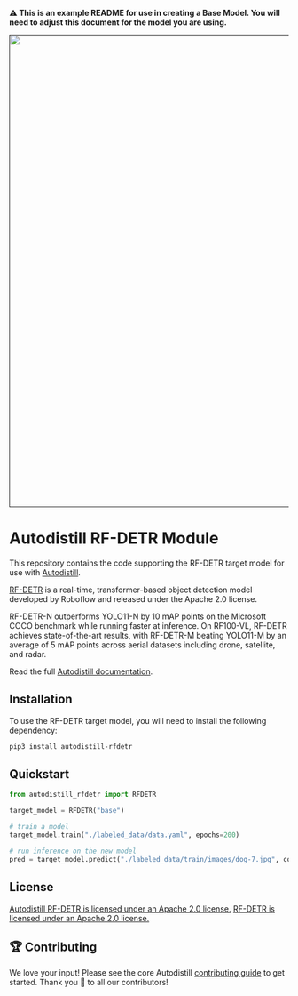 **⚠️ This is an example README for use in creating a Base Model. You will need to adjust this document for the model you are using.**
<div align="center">
  <p>
    <a align="center" href="" target="_blank">
      <img
        width="850"
        src="https://media.roboflow.com/open-source/autodistill/autodistill-banner.png"
      >
    </a>
  </p>
</div>

# Autodistill RF-DETR Module

This repository contains the code supporting the RF-DETR target model for use with [Autodistill](https://github.com/autodistill/autodistill).

[RF-DETR](https://github.com/roboflow/rf-detr) is a real-time, transformer-based object detection model developed by Roboflow and released under the Apache 2.0 license.

RF-DETR-N outperforms YOLO11-N by 10 mAP points on the Microsoft COCO benchmark while running faster at inference. On RF100-VL, RF-DETR achieves state-of-the-art results, with RF-DETR-M beating YOLO11-M by an average of 5 mAP points across aerial datasets including drone, satellite, and radar.

Read the full [Autodistill documentation](https://autodistill.github.io/autodistill/).

## Installation

To use the RF-DETR target model, you will need to install the following dependency:

```bash
pip3 install autodistill-rfdetr
```

## Quickstart

```python
from autodistill_rfdetr import RFDETR

target_model = RFDETR("base")

# train a model
target_model.train("./labeled_data/data.yaml", epochs=200)

# run inference on the new model
pred = target_model.predict("./labeled_data/train/images/dog-7.jpg", conf=0.01)
```

## License

[Autodistill RF-DETR is licensed under an Apache 2.0 license.](LICENSE) [RF-DETR is licensed under an Apache 2.0 license.](https://github.com/roboflow/rf-detr?tab=Apache-2.0-1-ov-file#readme)

## 🏆 Contributing

We love your input! Please see the core Autodistill [contributing guide](https://github.com/autodistill/autodistill/blob/main/CONTRIBUTING.md) to get started. Thank you 🙏 to all our contributors!
